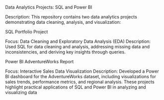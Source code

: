 Data Analytics Projects: SQL and Power BI

Description:
This repository contains two data analytics projects demonstrating data cleaning, analysis, and visualization:

SQL Portfolio Project

Focus: Data Cleaning and Exploratory Data Analysis (EDA)
Description: Used SQL for data cleaning and analysis, addressing missing data and inconsistencies, and deriving key insights through queries.

Power BI AdventureWorks Report

Focus: Interactive Sales Data Visualization
Description: Developed a Power BI dashboard for the AdventureWorks dataset, including visualizations for sales trends, performance metrics, and regional analysis.
These projects highlight practical applications of SQL and Power BI in analyzing and visualizing data



